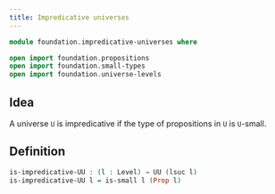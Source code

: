 ```yaml
---
title: Impredicative universes
---
```


```agda
module foundation.impredicative-universes where

open import foundation.propositions
open import foundation.small-types
open import foundation.universe-levels
```

## Idea

A universe `U` is impredicative if the type of propositions in `U` is `U`-small.

## Definition

```agda
is-impredicative-UU : (l : Level) → UU (lsuc l)
is-impredicative-UU l = is-small l (Prop l)
```
